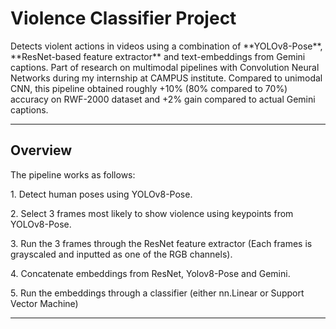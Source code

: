# Violence Classifier Project 



Detects violent actions in videos using a combination of \*\*YOLOv8-Pose\*\*, \*\*ResNet-based feature extractor\*\* and text-embeddings from Gemini captions. Part of research on multimodal pipelines with Convolution Neural Networks during my internship at CAMPUS institute. Compared to unimodal CNN, this pipeline obtained roughly +10% (80% compared to 70%) accuracy on RWF-2000 dataset and +2% gain compared to actual Gemini captions.



---


##  Overview

The pipeline works as follows:

1\. Detect human poses using YOLOv8-Pose.

2\. Select 3 frames most likely to show violence using keypoints from YOLOv8-Pose.

3\. Run the 3 frames through the ResNet feature extractor (Each frames is grayscaled and inputted as one of the RGB channels). 

4\. Concatenate embeddings from ResNet, Yolov8-Pose and Gemini. 

5\. Run the embeddings through a classifier (either nn.Linear or Support Vector Machine)


---


